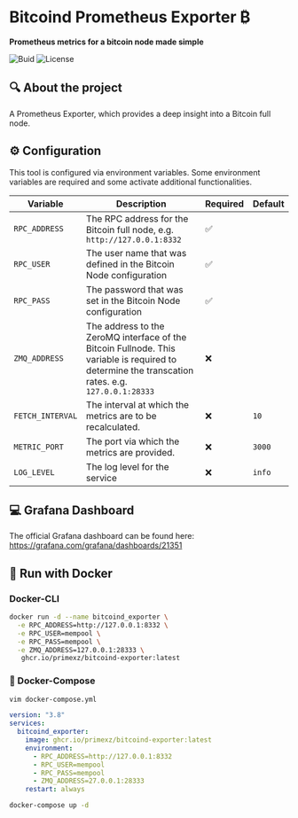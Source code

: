 # Bitcoind Prometheus Exporter ₿

**Prometheus metrics for a bitcoin node made simple**

![Buid](https://img.shields.io/github/actions/workflow/status/primexz/bitcoind-exporter/release.yml)
![License](https://img.shields.io/github/license/primexz/krakendca)

## 🔍 About the project

A Prometheus Exporter, which provides a deep insight into a Bitcoin full node.


## ⚙️ Configuration

This tool is configured via environment variables. Some environment variables are required and some activate additional functionalities.


| Variable | Description | Required | Default |
| --- | --- | --- | --- |
| `RPC_ADDRESS` | The RPC address for the Bitcoin full node, e.g. ``http://127.0.0.1:8332`` | ✅ | |
| `RPC_USER` |The user name that was defined in the Bitcoin Node configuration | ✅ | |
| `RPC_PASS` | The password that was set in the Bitcoin Node configuration | ✅  |  |
| `ZMQ_ADDRESS` | The address to the ZeroMQ interface of the Bitcoin Fullnode. This variable is required to determine the transcation rates. e.g. ``127.0.0.1:28333`` | ❌ |  |
| `FETCH_INTERVAL` | The interval at which the metrics are to be recalculated. | ❌ | `10` |
| `METRIC_PORT` | The port via which the metrics are provided. | ❌ | `3000` |
| `LOG_LEVEL` | The log level for the service | ❌ | `info` |

## 💻 Grafana Dashboard

The official Grafana dashboard can be found here: https://grafana.com/grafana/dashboards/21351

## 🐳 Run with Docker

###  Docker-CLI

```bash
docker run -d --name bitcoind_exporter \
  -e RPC_ADDRESS=http://127.0.0.1:8332 \
  -e RPC_USER=mempool \
  -e RPC_PASS=mempool \
  -e ZMQ_ADDRESS=127.0.0.1:28333 \
   ghcr.io/primexz/bitcoind-exporter:latest
```

### 🚀 Docker-Compose

```bash
vim docker-compose.yml
```

```yaml
version: "3.8"
services:
  bitcoind_exporter:
    image: ghcr.io/primexz/bitcoind-exporter:latest
    environment:
      - RPC_ADDRESS=http://127.0.0.1:8332
      - RPC_USER=mempool
      - RPC_PASS=mempool
      - ZMQ_ADDRESS=27.0.0.1:28333
    restart: always
```

```bash
docker-compose up -d
```